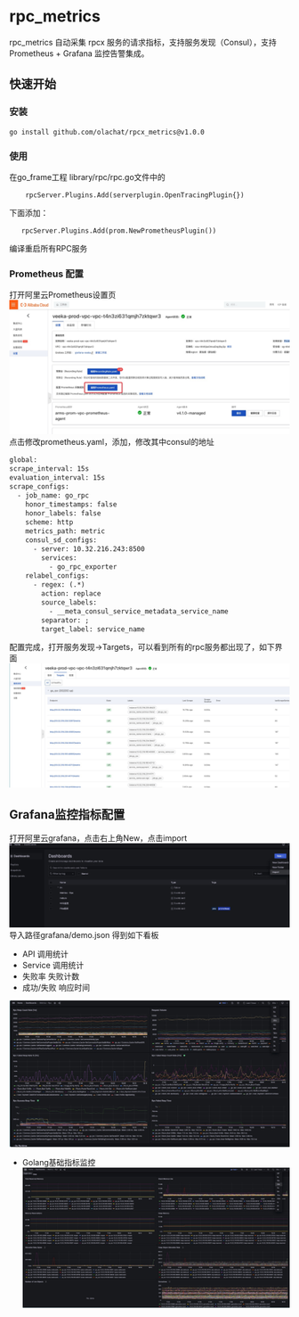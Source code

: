# rpc_metrics

rpc_metrics 自动采集 rpcx 服务的请求指标，支持服务发现（Consul），支持 Prometheus + Grafana 监控告警集成。


## 快速开始

### 安装 

```aiignore
go install github.com/olachat/rpcx_metrics@v1.0.0
```

### 使用
在go_frame工程  library/rpc/rpc.go文件中的
```aiignore
    rpcServer.Plugins.Add(serverplugin.OpenTracingPlugin{})
```
下面添加：
```aiignore
   rpcServer.Plugins.Add(prom.NewPrometheusPlugin())
```
编译重启所有RPC服务

### Prometheus 配置
打开阿里云Prometheus设置页
![Prometheus](prometheus/prometheus.jpg)
点击修改prometheus.yaml，添加，修改其中consul的地址
```aiignore
global:
scrape_interval: 15s
evaluation_interval: 15s
scrape_configs:
  - job_name: go_rpc
    honor_timestamps: false
    honor_labels: false
    scheme: http
    metrics_path: metric
    consul_sd_configs:
      - server: 10.32.216.243:8500
        services:
          - go_rpc_exporter
    relabel_configs:
      - regex: (.*)
        action: replace
        source_labels:
          - __meta_consul_service_metadata_service_name
        separator: ;
        target_label: service_name
```
配置完成，打开服务发现->Targets，可以看到所有的rpc服务都出现了，如下界面
![Prometheus](prometheus/1.jpg)

## Grafana监控指标配置
打开阿里云grafana，点击右上角New，点击import
![Prometheus](grafana/1.jpg)
导入路径grafana/demo.json 得到如下看板

- API 调用统计
- Service 调用统计
- 失败率 失败计数
- 成功/失败 响应时间

![监控面板1](dashboard/1.jpg)
- Golang基础指标监控
![监控面板2](dashboard/2.jpg)